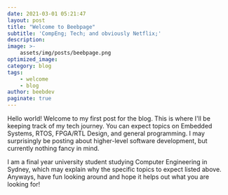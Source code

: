 ```yaml
---
date: 2021-03-01 05:21:47
layout: post
title: "Welcome to Beebpage"
subtitle: 'CompEng; Tech; and obviously Netflix;'
description:
image: >-
    assets/img/posts/beebpage.png
optimized_image:
category: blog
tags:
    - welcome
    - blog
author: beebdev
paginate: true
---
```

Hello world! Welcome to my first post for the blog. This is where I'll be keeping track of my tech journey. You can expect topics on Embedded Systems, RTOS, FPGA/RTL Design, and general programming. I may surprisingly be posting about higher-level software development, but currently nothing fancy in mind.

I am a final year university student studying Computer Engineering in Sydney, which may explain why the specific topics to expect listed above. Anyways, have fun looking around and hope it helps out what you are looking for!
